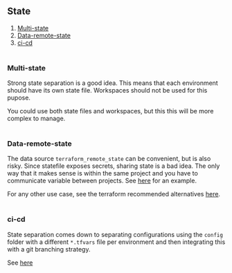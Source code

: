 ## State
1. [Multi-state](#multi-state)
2. [Data-remote-state](#data-remote-state)
3. [ci-cd](#ci-cd)
<br></br>


### Multi-state
Strong state separation is a good idea. This means that each environment should have its own state file. Workspaces should not be used for this pupose. 

You could use both state files and workspaces, but this this will be more complex to manage.
<br></br>


### Data-remote-state
The data source `terraform_remote_state` can be convenient, but is also risky. Since statefile exposes secrets, sharing state is a bad idea. The only way that it makes sense is within the same project and you have to communicate variable between projects. 
See [here](./2.data-remote-state/) for an example.

For any other use case, see the terraform recommended alternatives [here](https://developer.hashicorp.com/terraform/language/state/remote-state-data#alternative-ways-to-share-data-between-configurations).
<br></br>


### ci-cd
State separation comes down to separating configurations using the `config` folder with a different `*.tfvars` file per environment and then integrating this with a git branching strategy.

See [here]( ..... ) 
